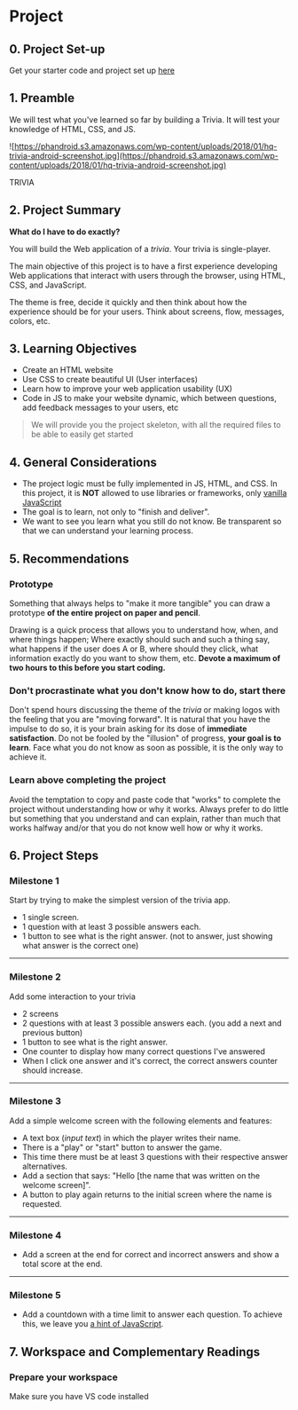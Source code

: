 # Project

## 0. Project Set-up

Get your starter code and project set up [here](https://classroom.github.com/a/bLIQYHdv)

## 1. Preamble

We will test what you've learned so far by building a Trivia. It will test your knowledge of HTML, CSS, and JS.

![https://phandroid.s3.amazonaws.com/wp-content/uploads/2018/01/hq-trivia-android-screenshot.jpg](https://phandroid.s3.amazonaws.com/wp-content/uploads/2018/01/hq-trivia-android-screenshot.jpg)

TRIVIA

## 2. Project Summary

**What do I have to do exactly?**

You will build the Web application of a *trivia*. Your trivia is single-player.

The main objective of this project is to have a first experience developing Web applications that interact with users through the browser, using HTML, CSS, and JavaScript.

The theme is free, decide it quickly and then think about how the experience should be for your users. Think about screens, flow, messages, colors, etc.

## 3. Learning Objectives

- Create an HTML website
- Use CSS to create beautiful UI (User interfaces)
- Learn how to improve your web application usability (UX)
- Code in JS to make your website dynamic, which between questions, add feedback messages to your users, etc

> We will provide you the project skeleton, with all the required files to be able to easily get started
> 

## 4. General Considerations

- The project logic must be fully implemented in JS, HTML, and CSS. In this project, it is **NOT** allowed to use libraries or frameworks, only [vanilla JavaScript](https://www.notion.so/a42ccef14af441409e159e29538674ee?pvs=21)
- The goal is to learn, not only to "finish and deliver".
- We want to see you learn what you still do not know. Be transparent so that we can understand your learning process.

## 5. Recommendations

### Prototype

Something that always helps to "make it more tangible" you can draw a prototype **of the entire project on paper and pencil**. 

Drawing is a quick process that allows you to understand how, when, and where things happen; Where exactly should such and such a thing say, what happens if the user does A or B, where should they click, what information exactly do you want to show them, etc. **Devote a maximum of two hours to this before you start coding.**

### Don't procrastinate what you don't know how to do, start there

Don't spend hours discussing the theme of the *trivia* or making logos with the feeling that you are "moving forward". It is natural that you have the impulse to do so, it is your brain asking for its dose of **immediate satisfaction**. Do not be fooled by the "illusion" of progress, **your goal is to learn**. Face what you do not know as soon as possible, it is the only way to achieve it.

### Learn above completing the project

Avoid the temptation to copy and paste code that "works" to complete the project without understanding how or why it works. Always prefer to do little but something that you understand and can explain, rather than much that works halfway and/or that you do not know well how or why it works.

## 6. Project Steps

### Milestone 1

Start by trying to make the simplest version of the trivia app.

- 1 single screen.
- 1 question with at least 3 possible answers each.
- 1 button to see what is the right answer. (not to answer, just showing what answer is the correct one)

---

### Milestone 2

Add some interaction to your trivia

- 2 screens
- 2 questions with at least 3 possible answers each. (you add a next and previous button)
- 1 button to see what is the right answer.
- One counter to display how many correct questions I've answered
- When I click one answer and it's correct, the correct answers counter should increase.

---

### Milestone 3

Add a simple welcome screen with the following elements and features:

- A text box (*input text*) in which the player writes their name.
- There is a "play" or "start" button to answer the game.
- This time there must be at least 3 questions with their respective answer alternatives.
- Add a section that says: "Hello [the name that was written on the welcome screen]".
- A button to play again returns to the initial screen where the name is requested.

---

### Milestone 4

- Add a screen at the end for correct and incorrect answers and show a total score at the end.

---

### Milestone 5

- Add a countdown with a time limit to answer each question. To achieve this, we leave you [a hint of JavaScript](https://javascript.info/settimeout-setinterval).

## 7. Workspace and Complementary Readings

### Prepare your workspace

Make sure you have VS code installed
